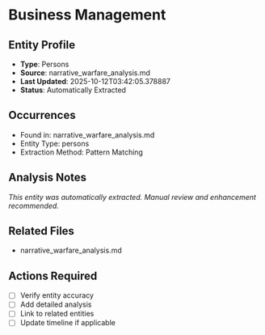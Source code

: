 # Business Management

## Entity Profile
- **Type**: Persons
- **Source**: narrative_warfare_analysis.md
- **Last Updated**: 2025-10-12T03:42:05.378887
- **Status**: Automatically Extracted

## Occurrences
- Found in: narrative_warfare_analysis.md
- Entity Type: persons
- Extraction Method: Pattern Matching

## Analysis Notes
*This entity was automatically extracted. Manual review and enhancement recommended.*

## Related Files
- narrative_warfare_analysis.md

## Actions Required
- [ ] Verify entity accuracy
- [ ] Add detailed analysis
- [ ] Link to related entities
- [ ] Update timeline if applicable
